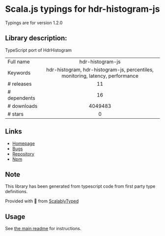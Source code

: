 
# Scala.js typings for hdr-histogram-js

Typings are for version 1.2.0

## Library description:
TypeScript port of HdrHistogram

|                    |                 |
| ------------------ | :-------------: |
| Full name          | hdr-histogram-js |
| Keywords           | hdr-histogram, hdr-histogram-js, percentiles, monitoring, latency, performance |
| # releases         | 11 |
| # dependents       | 16 |
| # downloads        | 4049483 |
| # stars            | 0 |

## Links
- [Homepage](https://github.com/HdrHistogram/HdrHistogramJS#readme)
- [Bugs](https://github.com/HdrHistogram/HdrHistogramJS/issues)
- [Repository](https://github.com/HdrHistogram/HdrHistogramJS)
- [Npm](https://www.npmjs.com/package/hdr-histogram-js)
    


## Note
This library has been generated from typescript code from first party type definitions.

Provided with :purple_heart: from [ScalablyTyped](https://github.com/oyvindberg/ScalablyTyped)

## Usage
See [the main readme](../../readme.md) for instructions.


